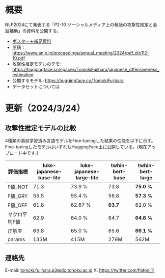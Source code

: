 # 概要
NLP2024にて発表する「P2-10 ソーシャルメディア上の発話の攻撃性推定と会話補助」の資料を公開する。

- [ポスター＋補足資料](https://github.com/flatton/-/blob/main/%E3%83%9B%E3%82%9A%E3%82%B9%E3%82%BF%E3%83%BC%E3%81%A8%E8%A3%9C%E8%B6%B3%E8%B3%87%E6%96%99.pdf)
- 原稿：https://www.anlp.jp/proceedings/annual_meeting/2024/pdf_dir/P2-10.pdf
- 攻撃性推定モデルのデモ: https://huggingface.co/spaces/TomokiFujihara/japanese_offensiveness_estimation
- 公開するモデル: https://huggingface.co/TomokiFujihara
- データセットについては

# 更新（2024/3/24）
## 攻撃性推定モデルの比較
4種類の事前学習済み言語モデルをFine-tuningした結果の性能を以下に示す。
Fine-tuningしたモデルはいずれもHuggingFace上に公開している。(現在アップロード中です。)

| 評価指標 | luke-japanese-base-lite | luke-japanese-large-lite |twhin-bert-base | twhin-bert-large |
| ----- | ----- | ----- | ----- | ----- |
| F値_NOT | 71.3 | 73.9 % | 73.8 | **75.0 %** |
| F値_GRY | 55.5 | 55.4 % | 56.8 | **57.3 %** |
| F値_OFF | 61.8 | 62.67 % | **63.7** | 62.0 % |
| マクロ平均F値 | 62.9 | 64.0 % | 64.7 | **64.8 %** |
| 正解率 | 63.8 | 65.0 % | 65.6 | **66.1 %** |
| params | 133M | 415M | 279M | 562M |

## 連絡先
E-mail: tomoki.fujihara.p3@dc.tohoku.ac.jp
X: https://twitter.com/flaton_11
